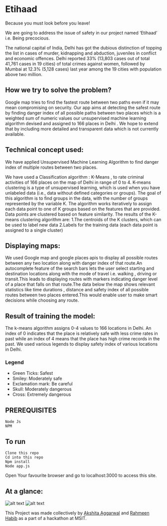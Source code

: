 # Etihaad
Because you must look before you leave!


We are going to address the issue of safety in our project named ‘Etihaad’ i.e. Being precocious.

The national capital of India, Delhi has got the dubious distinction of topping the list in cases of murder, kidnapping and abduction, juveniles in conflict and economic offences. Delhi reported 33% (13,803 cases out of total 41,761 cases in 19 cities) of total crimes against women, followed by Mumbai at 12.3% (5,128 cases) last year among the 19 cities with population above two million.

## How we try to solve the problem?

Google map tries to find the fastest route between two paths even if it may mean compromising on security.
Our app aims at detecting the safest route by finding danger index of all possible paths between two places which is a weighted sum of numeric values our unsupervised machine learning algorithm devised and assigned to 166 places in Delhi .
We hope to extend that by including more detailed and transparent data which is not currently available.


## Technical concept used:

We have applied Unsupervised Machine Learning Algorithm to find danger index of multiple routes between two places.

We have used a Classification algorithm : K-Means , to rate criminal activities of 166 places on the map of Delhi in range of 0 to 4.
K-means clustering is a type of unsupervised learning, which is used when you have unlabeled data (i.e., data without defined categories or groups). The goal of this algorithm is to find groups in the data, with the number of groups represented by the variable K. The algorithm works iteratively to assign each data point to one of K groups based on the features that are provided. Data points are clustered based on feature similarity. The results of the K-means clustering algorithm are:
1.The centroids of the K clusters, which can be used to label new data
2.Labels for the training data (each data point is assigned to a single cluster)

## Displaying maps:

We used Google map and google places apis to display all possible routes between any two location along with danger index of that route.An autocomplete feature of the search bars lets the user select starting and destination locations along with the mode of travel i.e. walking , driving or transit.This leads to displaying routes with markers indicating danger level of a place that falls on that route.The data below the map shows relevant statistics like time durations , distance and safety index of all possible routes between two places entered.This would enable user to make smart decisions while choosing any route.

## Result of training the model:

The k-means algorithm assigns 0-4 values to 166 locations in Delhi. An index of 0 indicates that the place is relatively safe with less crime rates in past while an index of 4 means that the place has high crime records in the past.
We used various legends to display safety index of various locations in Delhi.
### Legend
- Green Ticks: Safest
- Smiley: Moderately safe
- Exclamation mark: Be careful
- Skull: Moderately dangerous
- Cross: Extremely dangerous


## PREREQUISITES

```
Node Js
NPM

```

## To run

```
Clone this repo
Cd into this repo
Npm install
Node app.js
```
Open Your favourite browser and go to localhost:3000 to access this site.

## At a glance:
![alt text](images/Screenshot(54).png)
![alt text](images/Screenshot(55).png)


This Project was made collectively by [Akshita Aggarwal](https://www.github.com/akshitaag) and [Rahmeen Habib](https://www.github.com/rahmeen14) as a part of a hackathon at MSIT.

